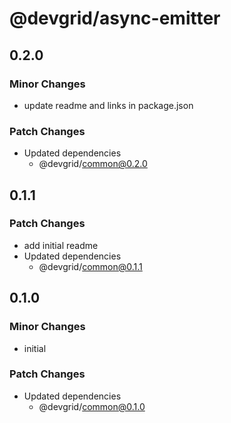 # @devgrid/async-emitter

## 0.2.0

### Minor Changes

- update readme and links in package.json

### Patch Changes

- Updated dependencies
  - @devgrid/common@0.2.0

## 0.1.1

### Patch Changes

- add initial readme
- Updated dependencies
  - @devgrid/common@0.1.1

## 0.1.0

### Minor Changes

- initial

### Patch Changes

- Updated dependencies
  - @devgrid/common@0.1.0
